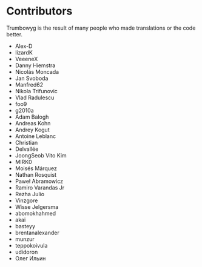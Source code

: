 # Contributors

Trumbowyg is the result of many people who made translations or the code better.

- Alex-D
- lizardK
- VeeeneX
- Danny Hiemstra
- Nicolás Moncada
- Jan Svoboda
- Manfred62
- Nikola Trifunovic
- Vlad Radulescu
- foo9
- g2010a
- Adam Balogh
- Andreas Kohn
- Andrey Kogut
- Antoine Leblanc
- Christian
- Delvallée
- JoongSeob Vito Kim
- MIRK0
- Moisés Márquez
- Nathan Rosquist
- Paweł Abramowicz
- Ramiro Varandas Jr
- Rezha Julio
- Vinzgore
- Wisse Jelgersma
- abomokhahmed
- akai
- basteyy
- brentanalexander
- munzur
- teppokoivula
- udidoron
- Олег Ильин